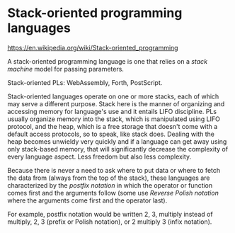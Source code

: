 # Stack-oriented programming languages

https://en.wikipedia.org/wiki/Stack-oriented_programming

A stack-oriented programming language is one that relies on a *stack machine* model for passing parameters.

Stack-oriented PLs: WebAssembly, Forth, PostScript.

Stack-oriented languages operate on one or more stacks, each of which may serve a different purpose. Stack here is the manner of organizing and accessing memory for language's use and it entails LIFO discipline. PLs usually organize memory into the stack, which is manipulated using LIFO protocol, and the heap, which is a free storage that doesn't come with a default access protocols, so to speak, like stack does. Dealing with the heap becomes unwieldy very quickly and if a language can get away using only stack-based memory, that will significantly decrease the complexity of every language aspect. Less freedom but also less complexity.

Because there is never a need to ask where to put data or where to fetch the data from (always from the top of the stack), these languages are characterized by the *postfix notation* in which the operator or function comes first and the arguments follow (some use *Reverse Polish notation* where the arguments come first and the operator last).


For example, postfix notation would be written 2, 3, multiply instead of multiply, 2, 3 (prefix or Polish notation), or 2 multiply 3 (infix notation).
